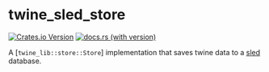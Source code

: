 # twine_sled_store

[![Crates.io Version](https://img.shields.io/crates/v/twine_sled_store)](https://crates.io/crates/twine_sled_store)
[![docs.rs (with version)](https://img.shields.io/docsrs/twine_sled_store/latest)](https://docs.rs/twine_sled_store/latest/twine_sled_store/)

A [`twine_lib::store::Store`] implementation that saves twine data to
a [sled](https://docs.rs/sled/latest/sled/) database.
